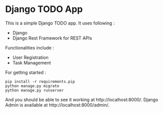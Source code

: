 # Django TODO App

This is a simple Django TODO app. It uses following : 

 * Django
 * Django Rest Framework for REST APIs

Functionalities include :

 * User Registration
 * Task Management

For getting started : 

```shell
pip install -r requirements.pip
python manage.py migrate
python manage.py runserver
```

And you should be able to see it working at http://localhost:8000/. Django Admin is available at http://localhost:8000/admin/.